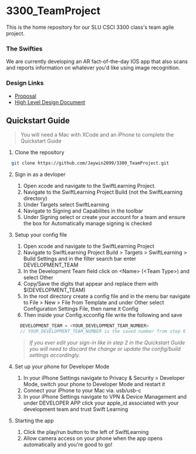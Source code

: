 # 3300_TeamProject

This is the home repository for our SLU CSCI 3300 class's team agile project.

### The Swifties

We are currently developing an AR fact-of-the-day IOS app that also scans and reports information on whatever you'd like using image recognition.

### Design Links
- <a href="https://docs.google.com/document/d/17iHpNunVMzO-UT2wNKKZXIwQba7SwDKSYSnAKIRmWPw/edit?usp=sharing">Proposal</a>
- <a href="https://docs.google.com/document/d/12_2QKN3l9uep0tp9M55jegU8vaK22-mDRxQ1XigxPTc/edit?usp=sharing">High Level Design Document</a>

## Quickstart Guide
> You will need a Mac with XCode and an iPhone to complete the Quickstart Guide

1. Clone the repository
```bash
  git clone https://github.com/Jaywin2099/3300_TeamProject.git
```

2. Sign in as a devloper
    1. Open xcode and navigate to the SwiftLearning Project.
    2. Navigate to the SwiftLearning Project Build (not the SwiftLearning directory)
    3. Under Targets select SwiftLearning
    4. Navigate to Signing and Capabilites in the toolbar
    5. Under Signing select or create your account for a team and ensure the box for Automatically manage signing is checked

3. Setup your config file
    1. Open xcode and navigate to the SwiftLearning Project
    4. Navigate to SwiftLearning Project Build > Targets > SwiftLearning > Build Settings and in the filter search bar enter DEVELOPMENT_TEAM
    5. In the Development Team field click on \<Name\> (\<Team Type\>) and select Other
    6. Copy/Save the digits that appear and replace them with $(DEVELOPMENT_TEAM)
    7. In the root directory create a config file and in the menu bar navigate to File > New > File from Template and under Other select Configuration Settings File, then name it Config
    8. Then inside your Config.xcconfig file write the following and save
    ```C++
      DEVELOPMENT_TEAM = <YOUR_DEVELOPMENT_TEAM_NUMBER>
      // YOUR_DEVELOPMENT_TEAM_NUMBER is the saved number from step 6
    ```
    > *If you ever edit your sign-in like in step 2 in the Quickstart Guide you will need to discard the change or update the config/build settings accordingly.*

4. Set up your phone for Developer Mode
    1. In your iPhone Settings navigate to Privacy & Security > Developer Mode, switch your phone to Developer Mode and restart it
    2. Connect your iPhone to your Mac via. usb/usb-c
    3. In your iPhone Settings navigate to VPN & Device Management and under DEVELOPER APP click your apple_id associated with your development team and trust Swift Learning

5. Starting the app
    1. Click the play/run button to the left of SwiftLearning
    2. Allow camera access on your phone when the app opens automatically and you're good to go!

